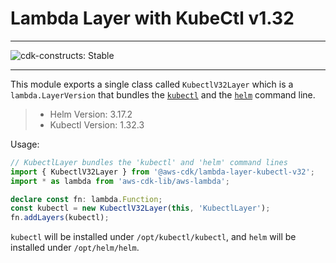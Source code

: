 # Lambda Layer with KubeCtl v1.32
<!--BEGIN STABILITY BANNER-->

---

![cdk-constructs: Stable](https://img.shields.io/badge/cdk--constructs-stable-success.svg?style=for-the-badge)

---

<!--END STABILITY BANNER-->

This module exports a single class called `KubectlV32Layer` which is a `lambda.LayerVersion` that
bundles the [`kubectl`](https://kubernetes.io/docs/reference/kubectl/kubectl/) and the
[`helm`](https://helm.sh/) command line.

> - Helm Version: 3.17.2
> - Kubectl Version: 1.32.3
>

Usage:

```ts
// KubectlLayer bundles the 'kubectl' and 'helm' command lines
import { KubectlV32Layer } from '@aws-cdk/lambda-layer-kubectl-v32';
import * as lambda from 'aws-cdk-lib/aws-lambda';

declare const fn: lambda.Function;
const kubectl = new KubectlV32Layer(this, 'KubectlLayer');
fn.addLayers(kubectl);
```

`kubectl` will be installed under `/opt/kubectl/kubectl`, and `helm` will be installed under `/opt/helm/helm`.
